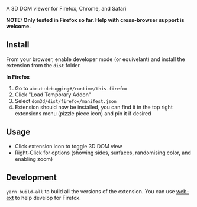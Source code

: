 A 3D DOM viewer for Firefox, Chrome, and Safari

**NOTE: Only tested in Firefox so far. Help with cross-browser support is welcome.**

## Install
From your browser, enable developer mode (or equivelant) and install the extension from the `dist` folder.

**In Firefox**
1. Go to `about:debugging#/runtime/this-firefox`
2. Click "Load Temporary Addon"
3. Select `dom3d/dist/firefox/manifest.json`
4. Extension should now be installed, you can find it in the top right extensions menu (pizzle piece icon) and pin it if desired

## Usage
- Click extension icon to toggle 3D DOM view
- Right-Click for options (showing sides, surfaces, randomising color, and enabling zoom)

## Development
`yarn build-all` to build all the versions of the extension. You can use [web-ext](https://github.com/mozilla/web-ext) to help develop for Firefox.
